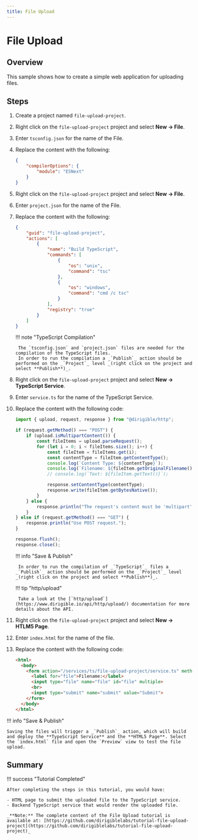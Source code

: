 ```yaml
---
title: File Upload
---
```


File Upload
===

## Overview

This sample shows how to create a simple web application for uploading files.


## Steps

1. Create a project named `file-upload-project`.
1. Right click on the `file-upload-project` project and select **New &#8594; File**.
1. Enter `tsconfig.json` for the name of the File.
1. Replace the content with the following:

    ```json
    {
        "compilerOptions": {
            "module": "ESNext"
        }
    }
    ```

1. Right click on the `file-upload-project` project and select **New &#8594; File**.
1. Enter `project.json` for the name of the File.
1. Replace the content with the following:

    ```json
    {
        "guid": "file-upload-project",
        "actions": [
            {
                "name": "Build TypeScript",
                "commands": [
                    {
                        "os": "unix",
                        "command": "tsc"
                    },
                    {
                        "os": "windows",
                        "command": "cmd /c tsc"
                    }
                ],
                "registry": "true"
            }
        ]
    }
    ```

    !!! note "TypeScript Compilation"

        The `tsconfig.json` and `project.json` files are needed for the compilation of the TypeScript files.
        In order to run the compilation a _`Publish`_ action should be performed on the _`Project`_ level _(right click on the project and select **Publish**)_.

1. Right click on the `file-upload-project` project and select **New &#8594; TypeScript Service**.
1. Enter `service.ts` for the name of the TypeScript Service.
1. Replace the content with the following code:

    ```ts
    import { upload, request, response } from "@dirigible/http";

    if (request.getMethod() === "POST") {
        if (upload.isMultipartContent()) {
            const fileItems = upload.parseRequest();
            for (let i = 0; i < fileItems.size(); i++) {
                const fileItem = fileItems.get(i);
                const contentType = fileItem.getContentType();
                console.log(`Content Type: ${contentType}`);
                console.log(`Filename: ${fileItem.getOriginalFilename()}`);
                // console.log(`Text: ${fileItem.getText()}`);

                response.setContentType(contentType);
                response.write(fileItem.getBytesNative());
            }
        } else {
            response.println("The request's content must be 'multipart'");
        }
    } else if (request.getMethod() === "GET") {
        response.println("Use POST request.");
    }

    response.flush();
    response.close();
    ```

    !!! info "Save & Publish"
    
	    In order to run the compilation of _`TypeScript`_ files a _`Publish`_ action should be performed on the _`Project`_ level _(right click on the project and select **Publish**)_.

    !!! tip "http/upload"

        Take a look at the [`http/upload`](https://www.dirigible.io/api/http/upload/) documentation for more details about the API.

1. Right click on the `file-upload-project` project and select **New &#8594; HTLM5 Page**.
1. Enter `index.html` for the name of the file.
1. Replace the content with the following code:

    ```html
    <html>
      <body>
        <form action="/services/ts/file-upload-project/service.ts" method="post" enctype="multipart/form-data">
          <label for="file">Filename:</label>
          <input type="file" name="file" id="file" multiple>
          <br>
          <input type="submit" name="submit" value="Submit">
        </form>
      </body>
    </html>
    ```

!!! info "Save & Publish"

    Saving the files will trigger a _`Publish`_ action, which will build and deploy the **TypeScript Service** and the **HTML5 Page**. Select the `index.html` file and open the `Preview` view to test the file upload.

## Summary

!!! success "Tutorial Completed"

    After completing the steps in this tutorial, you would have:

    - HTML page to submit the uploaded file to the TypeScript service.
    - Backend TypeScript service that would render the uploaded file.

    _**Note:** The complete content of the File Upload tutorial is available at: [https://github.com/dirigiblelabs/tutorial-file-upload-project](https://github.com/dirigiblelabs/tutorial-file-upload-project)_
